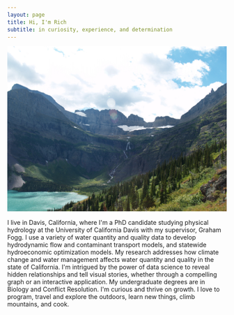 ```yaml
---
layout: page
title: Hi, I'm Rich
subtitle: in curiosity, experience, and determination
---
```


![glac](img/glac.JPG)  

I live in Davis, California, where I'm a PhD candidate studying physical hydrology at the University of California Davis with my supervisor, Graham Fogg. I use a variety of water quantity and quality data to develop hydrodynamic flow and contaminant transport models, and statewide hydroeconomic optimization models. My research addresses how climate change and water management affects water quantity and quality in the state of California. I'm intrigued by the power of data science to reveal hidden relationships and tell visual stories, whether through a compelling graph or an interactive application. My undergraduate degrees are in Biology and Conflict Resolution. I'm curious and thrive on growth. I love to program, travel and explore the outdoors, learn new things, climb mountains, and cook.


<p align="center">
  <img width="460" height="300" src="https://github.com/richpauloo/richpauloo.github.io/blob/master/img/cath.jpg>
</p>